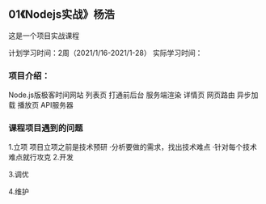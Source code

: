 ## 01《Nodejs实战》杨浩 
这是一个项目实战课程

计划学习时间：2周（2021/1/16-2021/1-28）
实际学习时间：

### 项目介绍：
Node.js版极客时间网站
  列表页
    打通前后台
    服务端渲染
  详情页
    网页路由
    异步加载
  播放页
    API服务器

### 课程项目遇到的问题
1.立项
项目立项之前是技术预研
  ·分析要做的需求，找出技术难点
  ·针对每个技术难点就行攻克
2.开发


3.调优


4.维护